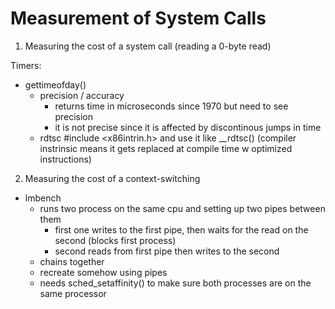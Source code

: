 # Measurement of System Calls

1. Measuring the cost of a system call (reading a 0-byte read)

Timers:
  - gettimeofday()
    - precision / accuracy
      - returns time in microseconds since 1970 but need to see precision
      - it is not precise since it is affected by discontinous jumps in time 
    - rdtsc
      #include <x86intrin.h> and use it like __rdtsc() (compiler instrinsic means it gets replaced at compile time w optimized instructions)

2. Measuring the cost of a context-switching

- lmbench
  - runs two process on the same cpu and setting up two pipes between them
    - first one writes to the first pipe, then waits for the read on the second (blocks first process)
    - second reads from first pipe then writes to the second
  - chains together 
  - recreate somehow using pipes
  - needs sched_setaffinity() to make sure both processes are on the same processor

